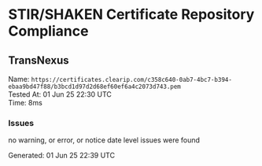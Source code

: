 # STIR/SHAKEN Certificate Repository Compliance

## TransNexus

Name: `https://certificates.clearip.com/c358c640-0ab7-4bc7-b394-ebaa9bd47f88/b3bcd1d97d2d68ef60ef6a4c2073d743.pem`\
Tested At: 01 Jun 25 22:30 UTC\
Time: 8ms

### Issues

no warning, or error, or notice date level issues were found

Generated: 01 Jun 25 22:39 UTC